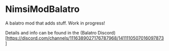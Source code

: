# NimsiModBalatro
A balatro mod that adds stuff. Work in progress!

Details and info can be found in the (Balatro Discord)[https://discord.com/channels/1116389027176787968/1411110507016097873]
